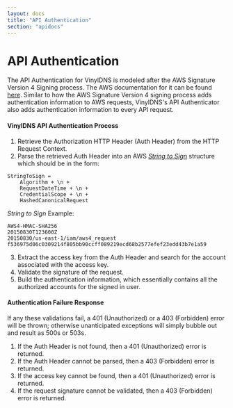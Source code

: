 ```yaml
---
layout: docs
title: "API Authentication"
section: "apidocs"
---
```


# API Authentication

The API Authentication for VinylDNS is modeled after the AWS Signature Version 4 Signing process. The AWS documentation for it can be found
[here](https://docs.aws.amazon.com/general/latest/gr/signature-version-4.html). Similar to how the AWS Signature Version 4 signing
process adds authentication information to AWS requests, VinylDNS's API Authenticator also adds authentication information to every API request.


#### VinylDNS API Authentication Process

1. Retrieve the Authorization HTTP Header (Auth Header) from the HTTP Request Context.
2. Parse the retrieved Auth Header into an AWS *[String to Sign](https://docs.aws.amazon.com/general/latest/gr/sigv4-create-string-to-sign.html)* structure which should be in the form:

```
StringToSign =
    Algorithm + \n +
    RequestDateTime + \n +
    CredentialScope + \n +
    HashedCanonicalRequest
```

*String to Sign* Example:
```
AWS4-HMAC-SHA256
20150830T123600Z
20150830/us-east-1/iam/aws4_request
f536975d06c0309214f805bb90ccff089219ecd68b2577efef23edd43b7e1a59
```
3. Extract the access key from the Auth Header and search for the account associated with the access key.
4. Validate the signature of the request.
5. Build the authentication information, which essentially contains all the authorized accounts for the signed in user.


#### Authentication Failure Response

If any these validations fail, a 401 (Unauthorized) or a 403 (Forbidden) error will be thrown; otherwise unanticipated exceptions will simply bubble out and result as 500s or 503s.

1. If the Auth Header is not found, then a 401 (Unauthorized) error is returned.
2. If the Auth Header cannot be parsed, then a 403 (Forbidden) error is returned.
3. If the access key cannot be found, then a 401 (Unauthorized) error is returned.
4. If the request signature cannot be validated, then a 403 (Forbidden) error is returned.

